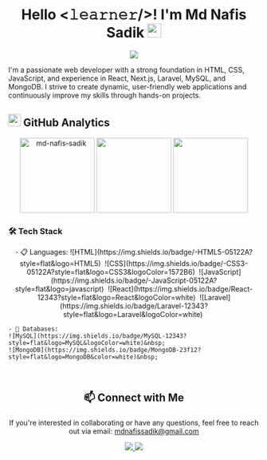 <div align="center">
  <h1>
    Hello <𝚕𝚎𝚊𝚛𝚗𝚎𝚛/>! I'm Md Nafis Sadik
    <img src="https://media.giphy.com/media/hvRJCLFzcasrR4ia7z/giphy.gif" width="28">
  </h1>
  <p>
    <img src="https://readme-typing-svg.herokuapp.com/?font=Fira+Sans&size=20&pause=1000&color=F7A033&center=true&random=false&width=435&lines=Web+Developer;Software+Engineer;Tech+Enthusiast;Lifelong+Learner" />
  </p>
</div>

<p>
  I'm a passionate web developer with a strong foundation in HTML, CSS, JavaScript, and experience in React, Next.js, Laravel, MySQL, and MongoDB. I strive to create dynamic, user-friendly web applications and continuously improve my skills through hands-on projects.
</p>

## <img src="https://media.giphy.com/media/iY8CRBdQXODJSCERIr/giphy.gif" width="25"> <b>GitHub Analytics</b>

<div align="center">
  <img src="https://github-readme-stats.vercel.app/api?username=md-nafis-sadik&theme=radical&hide_border=false&include_all_commits=false&count_private=false" alt="md-nafis-sadik" height="150px"/>
  <img src="https://github-readme-streak-stats.herokuapp.com/?user=md-nafis-sadik&theme=radical&hide_border=false" height="150px"/>
  <img src="https://github-readme-stats.vercel.app/api/top-langs/?username=md-nafis-sadik&theme=radical&hide_border=false&layout=compact" height="150px"/>
</div>

<div>
  <h3>🛠️ Tech Stack</h3>
  <p align="center">
    - 📋 Languages:
    ![HTML](https://img.shields.io/badge/-HTML5-05122A?style=flat&logo=HTML5)&nbsp;
    ![CSS](https://img.shields.io/badge/-CSS3-05122A?style=flat&logo=CSS3&logoColor=1572B6)&nbsp;
    ![JavaScript](https://img.shields.io/badge/-JavaScript-05122A?style=flat&logo=javascript)&nbsp;
    ![React](https://img.shields.io/badge/React-12343?style=flat&logo=React&logoColor=white)&nbsp;
    ![Laravel](https://img.shields.io/badge/Laravel-12343?style=flat&logo=Laravel&logoColor=white)&nbsp;
    
    - 💾 Databases:
    ![MySQL](https://img.shields.io/badge/MySQL-12343?style=flat&logo=MySQL&logoColor=white)&nbsp;
    ![MongoDB](https://img.shields.io/badge/MongoDB-23f12?style=flat&logo=MongoDB&color=white)&nbsp;
  </p>
</div>

<br>

## <p align="center">📫 <b>Connect with Me</b></p>

<p align="center">
  If you're interested in collaborating or have any questions, feel free to reach out via email: <a href="mailto:mdnafissadik@gmail.com">mdnafissadik@gmail.com</a>
</p>

<p align="center">
  <a href="https://www.linkedin.com/in/mdnafissadik/">
    <img src="https://img.icons8.com/doodle/40/000000/linkedin--v2.png"/>
  </a>
  <a href="https://twitter.com/mdnafissadik">
    <img src="https://img.icons8.com/doodle/40/000000/twitter--v1.png"/>
  </a>
</p>
